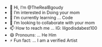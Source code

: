- 👋 Hi, I’m @TheRealBgoudy
- 👀 I’m interested in Doing your mom
- 🌱 I’m currently learning ... Code
- 💞️ I’m looking to collaborate with your mom
- 📫 How to reach me ... IG: lilgodisdabest100
- 😄 Pronouns: ... He Him
- ⚡ Fun fact: ... I am a verified Artist

<!---
TheRealBgoudy/TheRealBgoudy is a ✨ special ✨ repository because its `README.md` (this file) appears on your GitHub profile.
You can click the Preview link to take a look at your changes.
--->
